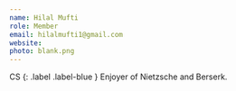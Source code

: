 ```yaml
---
name: Hilal Mufti
role: Member
email: hilalmufti1@gmail.com 
website:
photo: blank.png
---
```


CS
{: .label .label-blue }
Enjoyer of Nietzsche and Berserk.
